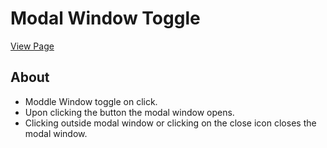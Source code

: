 # Modal Window Toggle

[View Page](https://amrdesai.github.io/modal-window/)

## About 
- Moddle Window toggle on click.
- Upon clicking the button the modal window opens.
- Clicking outside modal window or clicking on the close icon closes the modal window. 
